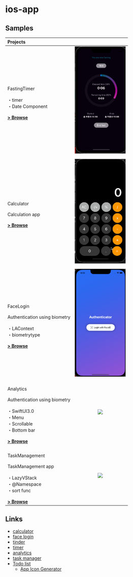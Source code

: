 # ios-app




Samples
------------

| Projects |  |
|:-----|:---------:|
| <br>FastingTimer<br><br>・timer<br>・Date Component<br><br>**[> Browse](FastingTimer/FastingTimer/)** | <img src="readme/timer.gif" width="160"> |  
|  |  |  
| <br>Calculator<br><br>Calculation app<br><br>**[> Browse](Calculator/Calculator/)** | <img src="readme/calc.gif" width="160"> | 
|  |  |  
| <br>FaceLogin<br><br>Authentication using biometry<br><br>・LAContext<br>・biometrytype<br><br>**[> Browse](FaceAuthenticator/FaceAuthenticator/)** | <img src="readme/screenshots/face_login.png" width="160"> |  
|  |  |  
| <br>Analytics<br><br>Authentication using biometry<br><br>・SwiftUI3.0<br>・Menu<br>・Scrollable<br>・Bottom bar<br><br>**[> Browse](Analytics/Analytics/)** | <img src="readme/analytics.gif" width="160"> | 
|  |  |  
| <br>TaskManagement<br><br>TaskManagement app<br><br>・LazyVStack<br>・@Namespace<br>・sort func<br><br>**[> Browse](TaskManagement/TaskManagement/)** | <img src="readme/taskmanager.gif" width="160"> | 

Links
-----------
* [calculator](https://www.youtube.com/watch?v=cMde7jhQlZI&ab_channel=iOSAcademy)
* [face login](https://www.youtube.com/watch?v=qW1wQwHmoTI&ab_channel=DesignCode)
* [tinder](https://www.youtube.com/watch?v=YjQj3KAkkIM&ab_channel=GaryTokman)
* [timer](https://www.youtube.com/watch?v=pdYTtbOl9YQ&ab_channel=DesignCode)
* [analytics](https://www.youtube.com/watch?v=w7ZOxf2Hve4&ab_channel=Kavsoft)
* [task manager](https://www.youtube.com/watch?v=nKHrsrmA4lM&list=RDCMUCsuV4MRk_aB291SrchUVb4w&index=26&ab_channel=Kavsoft)
* [Todo list](https://www.youtube.com/watch?v=EPdivac0kwE&ab_channel=SwiftfulThinking)
    * [App Icon Generator](https://appicon.co/)
